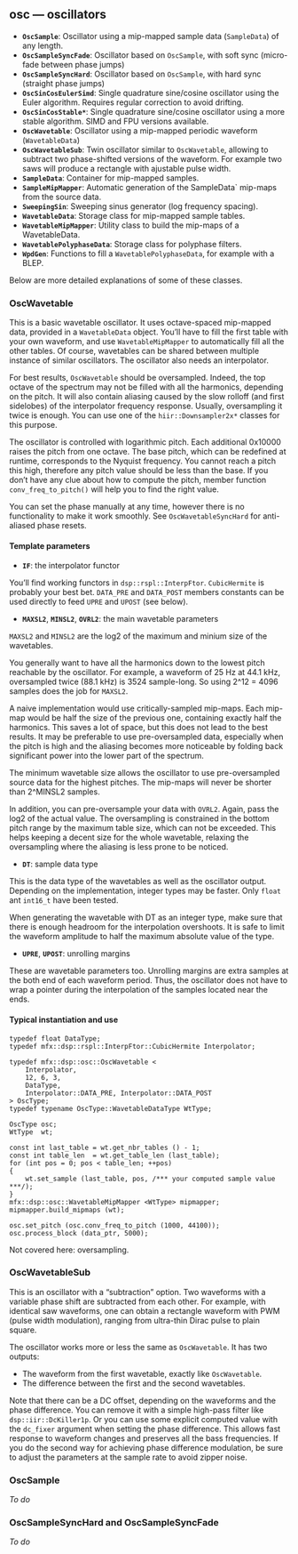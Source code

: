 ## osc — oscillators

- **`OscSample`**: Oscillator using a mip-mapped sample data (`SampleData`) of any length.
- **`OscSampleSyncFade`**: Oscillator based on `OscSample`, with soft sync (micro-fade between phase jumps)
- **`OscSampleSyncHard`**: Oscillator based on `OscSample`, with hard sync (straight phase jumps)
- **`OscSinCosEulerSimd`**: Single quadrature sine/cosine oscillator using the Euler algorithm. Requires regular correction to avoid drifting.
- **`OscSinCosStable*`**: Single quadrature sine/cosine oscillator using a more stable algorithm. SIMD and FPU versions available.
- **`OscWavetable`**: Oscillator using a mip-mapped periodic waveform (`WavetableData`)
- **`OscWavetableSub`**: Twin oscillator similar to `OscWavetable`, allowing to subtract two phase-shifted versions of the waveform. For example two saws will produce a rectangle with ajustable pulse width.
- **`SampleData`**: Container for mip-mapped samples.
- **`SampleMipMapper`**: Automatic generation of the SampleData` mip-maps from the source data.
- **`SweepingSin`**: Sweeping sinus generator (log frequency spacing).
- **`WavetableData`**: Storage class for mip-mapped sample tables.
- **`WavetableMipMapper`**: Utility class to build the mip-maps of a WavetableData.
- **`WavetablePolyphaseData`**: Storage class for polyphase filters.
- **`WpdGen`**: Functions to fill a `WavetablePolyphaseData`, for example with a BLEP.

Below are more detailed explanations of some of these classes.

### OscWavetable

This is a basic wavetable oscillator.
It uses octave-spaced mip-mapped data, provided in a `WavetableData` object.
You’ll have to fill the first table with your own waveform, and use `WavetableMipMapper` to automatically fill all the other tables.
Of course, wavetables can be shared between multiple instance of similar oscillators.
The oscillator also needs an interpolator.

For best results, `OscWavetable` should be oversampled.
Indeed, the top octave of the spectrum may not be filled with all the harmonics, depending on the pitch.
It will also contain aliasing caused by the slow rolloff (and first sidelobes) of the interpolator frequency response.
Usually, oversampling it twice is enough.
You can use one of the `hiir::Downsampler2x*` classes for this purpose.

The oscillator is controlled with logarithmic pitch.
Each additional 0x10000 raises the pitch from one octave.
The base pitch, which can be redefined at runtime, corresponds to the Nyquist frequency.
You cannot reach a pitch this high, therefore any pitch value should be less than the base.
If you don’t have any clue about how to compute the pitch, member function `conv_freq_to_pitch()` will help you to find the right value.

You can set the phase manually at any time, however there is no functionality to make it work smoothly.
See `OscWavetableSyncHard` for anti-aliased phase resets.

#### Template parameters

- **`IF`**: the interpolator functor

You’ll find working functors in `dsp::rspl::InterpFtor`.
`CubicHermite` is probably your best bet.
`DATA_PRE` and `DATA_POST` members constants can be used directly to feed `UPRE` and `UPOST` (see below).

- **`MAXSL2`**, **`MINSL2`**, **`OVRL2`**: the main wavetable parameters

`MAXSL2` and `MINSL2` are the log2 of the maximum and minium size of the wavetables.

You generally want to have all the harmonics down to the lowest pitch reachable by the oscillator.
For example, a waveform of 25 Hz at 44.1 kHz, oversampled twice (88.1 kHz) is 3524 sample-long.
So using 2^12 = 4096 samples does the job for `MAXSL2`.

A naive implementation would use critically-sampled mip-maps.
Each mip-map would be half the size of the previous one, containing exactly half the harmonics.
This saves a lot of space, but this does not lead to the best results.
It may be preferable to use pre-oversampled data, especially when the pitch is high and the aliasing becomes more noticeable by folding back significant power into the lower part of the spectrum.

The minimum wavetable size allows the oscillator to use pre-oversampled source data for the highest pitches.
The mip-maps will never be shorter than 2^MINSL2 samples.

In addition, you can pre-oversample your data with `OVRL2`.
Again, pass the log2 of the actual value.
The oversampling is constrained in the bottom pitch range by the maximum table size, which can not be exceeded.
This helps keeping a decent size for the whole wavetable, relaxing the oversampling where the aliasing is less prone to be noticed.

- **`DT`**: sample data type

This is the data type of the wavetables as well as the oscillator output.
Depending on the implementation, integer types may be faster.
Only `float` ant `int16_t` have been tested.

When generating the wavetable with DT as an integer type, make sure that there is enough headroom for the interpolation overshoots.
It is safe to limit the waveform amplitude to half the maximum absolute value of the type.

- **`UPRE`**, **`UPOST`**: unrolling margins

These are wavetable parameters too.
Unrolling margins are extra samples at the both end of each waveform period.
Thus, the oscillator does not have to wrap a pointer during the interpolation of the samples located near the ends.

#### Typical instantiation and use

```
typedef float DataType;
typedef mfx::dsp::rspl::InterpFtor::CubicHermite Interpolator;

typedef mfx::dsp::osc::OscWavetable <
	Interpolator,
	12, 6, 3,
	DataType,
	Interpolator::DATA_PRE, Interpolator::DATA_POST
> OscType;
typedef typename OscType::WavetableDataType WtType;

OscType osc;
WtType  wt;

const int last_table = wt.get_nbr_tables () - 1;
const int table_len  = wt.get_table_len (last_table);
for (int pos = 0; pos < table_len; ++pos)
{
	wt.set_sample (last_table, pos, /*** your computed sample value ***/);
}
mfx::dsp::osc::WavetableMipMapper <WtType> mipmapper;
mipmapper.build_mipmaps (wt);

osc.set_pitch (osc.conv_freq_to_pitch (1000, 44100));
osc.process_block (data_ptr, 5000);
```

Not covered here: oversampling.

### OscWavetableSub

This is an oscillator with a “subtraction” option.
Two waveforms with a variable phase shift are subtracted from each other.
For example, with identical saw waveforms, one can obtain a rectangle waveform with PWM (pulse width modulation),
ranging from ultra-thin Dirac pulse to plain square.

The oscillator works more or less the same as `OscWavetable`.
It has two outputs:

- The waveform from the first wavetable, exactly like `OscWavetable`.
- The difference between the first and the second wavetables.

Note that there can be a DC offset, depending on the waveforms and the phase difference.
You can remove it with a simple high-pass filter like `dsp::iir::DcKiller1p`.
Or you can use some explicit computed value with the `dc_fixer` argument when setting the phase difference.
This allows fast response to waveform changes and preserves all the bass frequencies.
If you do the second way for achieving phase difference modulation, be sure to adjust the parameters at the sample rate to avoid zipper noise.

### OscSample

*To do*

### OscSampleSyncHard and OscSampleSyncFade

*To do*
